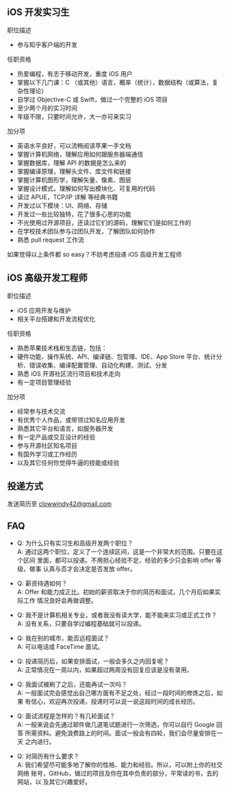 iOS 开发实习生
--------------

职位描述

- 参与知乎客户端的开发

任职资格

- 热爱编程，有志于移动开发，重度 iOS 用户
- 掌握以下几门课：C （或其他）语言，概率（统计），数据结构（或算法，复杂性理论）
- 自学过 Objective-C 或 Swift，做过一个完整的 iOS 项目
- 至少两个月的实习时间
- 年级不限，只要时间允许，大一亦可来实习

加分项

- 英语水平良好，可以流畅阅读苹果一手文档
- 掌握计算机网络，理解应用如何跟服务器端通信
- 掌握数据库，理解 API 的数据是怎么来的
- 掌握编译原理，理解头文件、库文件和链接
- 掌握计算机图形学，理解矢量、像素、图层
- 掌握设计模式，理解如何写出模块化、可复用的代码
- 读过 APUE，TCP/IP 详解 等经典书籍
- 开发过以下模块：UI、网络、存储
- 开发过一些比较独特，花了很多心思的功能
- 不光使用过开源项目，还读过它们的源码，理解它们是如何工作的
- 在学校技术团队参与过团队开发，了解团队如何协作
- 熟悉 pull request 工作流

如果觉得以上条件都 so easy？不妨考虑投递 iOS 高级开发工程师

iOS 高级开发工程师
-------------------

职位描述

- iOS 应用开发与维护
- 相关平台搭建和开发流程优化

任职资格

- 熟悉苹果技术栈和生态链，包括：
- 硬件功能、操作系统、API、编译链、包管理、IDE、App Store
  平台、统计分析、错误收集、编译配置管理、自动化构建、测试、分发
- 熟悉 iOS 开源社区流行项目和技术走向
- 有一定项目管理经验

加分项

- 经常参与技术交流
- 有优秀个人作品，或带领过知名应用开发
- 熟悉其它平台和语言，如服务器开发
- 有一定产品或交互设计的经验
- 参与开源社区知名项目
- 有国外学习或工作经历
- 以及其它任何你觉得牛逼的技能或经验

投递方式
--------

发送简历至 clowwindy42@gmail.com

FAQ
---

- Q: 为什么只有实习生和高级开发两个职位？  
  A: 通过这两个职位，定义了一个连续区间，这是一个非常大的范围。只要在这个区间
     里面，都可以投递。不用担心经验不足，经验的多少只会影响 offer 等级，做事
     认真与否才会决定是否发放 offer。

- Q: 薪资待遇如何？  
  A: Offer 和能力成正比。初始的薪资取决于你的简历和面试，几个月后如果实际工作
     情况良好会再做调整。

- Q: 我不是计算机相关专业，或者我没有读大学，能不能来实习或正式工作？  
  A: 没有关系，只要自学过编程基础就可以投递。

- Q: 我在别的城市，能否远程面试？  
  A: 可以电话或 FaceTime 面试。

- Q: 投递简历后，如果安排面试，一般会多久之内回复呢？  
  A: 正常情况在一周以内，如果超过两周没有回复应该是没有录用。

- Q: 我面试被刷了之后，还能再试一次吗？  
  A: 一般面试完会感觉出自己哪方面有不足之处，经过一段时间的修炼之后，如果
     有信心，欢迎再次投递，投递时可以说一说这段时间的成长经历。

- Q: 面试流程是怎样的？有几轮面试？  
  A: 一般来说会先通过邮件做几道笔试题进行一次筛选，你可以自行 Google 回答
     所需资料。避免浪费路上的时间。面试一般会有四轮，我们会尽量安排在一天
     之内进行。

- Q: 对简历有什么要求？  
  A: 我们希望尽可能多地了解你的性格、能力和经验。所以，可以附上你的社交网络
     账号，GitHub，做过的项目及你在其中负责的部分，平常读的书，去的网站，以
     及其它兴趣爱好。


